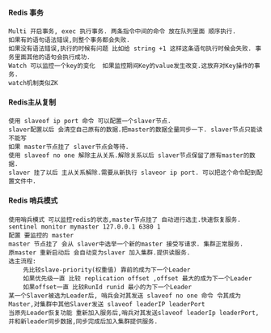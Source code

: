 #### Redis 事务
    Multi 开启事务, exec 执行事务. 两条指令中间的命令 放在队列里面 顺序执行.
    如果有的语句语法错误,则整个事务都会失败.
    如果没有语法错误,执行的时候有问题 比如给 string +1 这样这条语句执行时候会失败. 事务里面其他的语句会执行成功.
    Watch 可以监控一个key的变化  如果监控期间Key的value发生改变.这放弃对Key操作的事务.
    watch机制类似ZK
#### Redis主从复制
    使用 slaveof ip port 命令 可以配置一个slaver节点.
    slaver配置以后 会清空自己原有的数据.把master的数据全量同步一下. slaver节点只能读 不能写
    如果 master节点挂了 slaver节点会等待.
    使用 slaveof no one 解除主从关系.解除关系以后 slaver节点保留了原有master的数据.
    slaver 挂了以后 主从关系解除.需要从新执行 slaveor ip port. 可以把这个命令配到配置文件中.
#### Redis 哨兵模式
    使用哨兵模式 可以监控redis的状态,master节点挂了 自动进行选主.快速恢复服务.
    sentinel monitor mymaster 127.0.0.1 6380 1
    配置 要监控的 master
    master 节点挂了 会从 slaver中选举一个新的master 接受写请求. 集群正常服务.
    原master 重新启动后 会自动变为slaver 加入集群.提供读服务.
    选主流程:   
        先比较slave-priority(权重值) 靠前的成为下一个Leader
        如果优先级一直 比较 replication offset ,offset 最大的成为下一个Leader
        如果offset一直 比较RunId runid 最小的为下一个Leader
    某一个Slaver被选为Leader后, 哨兵会对其发送 slaveof no one 命令 令其成为Master,对集群中其他Slaver发送 slaveof leaderIP leaderPort
    当原先Leader恢复功能 重新加入服务后,哨兵对其发送slaveof leaderIp leaderPort,并和新leader同步数据,同步完成后加入集群提供服务.
 
    